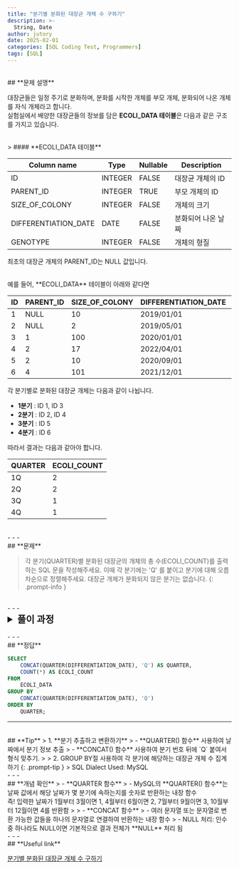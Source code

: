 ```yaml
---
title: "분기별 분화된 대장균 개체 수 구하기"
description: >-
  String, Date
author: jutory
date: 2025-02-01
categories: [SQL Coding Test, Programmers]
tags: [SQL]
---
```


<br>
## **문제 설명**

대장균들은 일정 주기로 분화하며, 분화를 시작한 개체를 부모 개체, 분화되어 나온 개체를 자식 개체라고 합니다.  
실험실에서 배양한 대장균들의 정보를 담은 **ECOLI_DATA 테이블**은 다음과 같은 구조를 가지고 있습니다.

<br>
> #### **ECOLI_DATA 테이블**

| Column name           | Type    | Nullable | Description             |
|-----------------------|---------|----------|-------------------------|
| ID                    | INTEGER | FALSE    | 대장균 개체의 ID         |
| PARENT_ID             | INTEGER | TRUE     | 부모 개체의 ID           |
| SIZE_OF_COLONY        | INTEGER | FALSE    | 개체의 크기             |
| DIFFERENTIATION_DATE  | DATE    | FALSE    | 분화되어 나온 날짜       |
| GENOTYPE              | INTEGER | FALSE    | 개체의 형질            |

최초의 대장균 개체의 PARENT_ID는 NULL 값입니다.

<br>
예를 들어, **ECOLI_DATA** 테이블이 아래와 같다면

| ID | PARENT_ID | SIZE_OF_COLONY | DIFFERENTIATION_DATE | GENOTYPE |
|----|-----------|----------------|----------------------|----------|
| 1  | NULL      | 10             | 2019/01/01           | 5        |
| 2  | NULL      | 2              | 2019/05/01           | 3        |
| 3  | 1         | 100            | 2020/01/01           | 4        |
| 4  | 2         | 17             | 2022/04/01           | 4        |
| 5  | 2         | 10             | 2020/09/01           | 6        |
| 6  | 4         | 101            | 2021/12/01           | 22       |

각 분기별로 분화된 대장균 개체는 다음과 같이 나뉩니다.

- **1분기** : ID 1, ID 3  
- **2분기** : ID 2, ID 4  
- **3분기** : ID 5  
- **4분기** : ID 6  

따라서 결과는 다음과 같아야 합니다.

| QUARTER | ECOLI_COUNT |
|---------|-------------|
| 1Q      | 2           |
| 2Q      | 2           |
| 3Q      | 1           |
| 4Q      | 1           |

<br>
- - -
<br>
## **문제**

> 각 분기(QUARTER)별 분화된 대장균의 개체의 총 수(ECOLI_COUNT)를 출력하는 SQL 문을 작성해주세요. 이때 각 분기에는 'Q' 를 붙이고 분기에 대해 오름차순으로 정렬해주세요. 대장균 개체가 분화되지 않은 분기는 없습니다.
{: .prompt-info }

<br>
- - -
<br>
<details>
  <summary style="font-size: 1.5em; font-weight: bold;">풀이 과정</summary>
<div markdown="1">

1. **분기 추출**  
   - **QUARTER(DIFFERENTIATION_DATE) 함수**를사용하여 각 대장균 개체의 분화 날짜에서 해당 분기를 숫자(1~4)로 추출

2. **형식 지정**  
   - **CONCAT(QUARTER(DIFFERENTIATION_DATE), 'Q') 함수** 를 사용하여 추출한 분기 숫자 뒤에 문자 'Q' 붙이고 '1Q', '2Q', '3Q'... 이런 형식으로 결과 표시

3. **집계**  
   - **COUNT(*) 함수** 이용해 각 분기에 분화된 대장균 개체의 총 개수를 계산
   
4. **그룹화 및 정렬**  
   - GROUP BY 절에 CONCAT(QUARTER(`DIFFERENTIATION_DATE`), 'Q') 표현식을 사용해서 동일한 분기의 데이터를 그룹화
   - ORDER BY 로 그룹화된 결과를 분기 순서대로 오름차순 정렬

* **_교훈_**
   - QUARTER랑 CONCAT() 사용해서 분기 형식 데이터 출력!!!!! 아주 유용한 함수를 알았다. 
   - MySQL에도 익숙해지고 싶어서 앞으로는 MySQL로 도전을 해보려 한다.... 으라아아아앗! 찻! 으찻찻!
</div>
</details>

<br>
- - -
<br>
## **정답**

```sql
SELECT 
    CONCAT(QUARTER(DIFFERENTIATION_DATE), 'Q') AS QUARTER,
    COUNT(*) AS ECOLI_COUNT
FROM 
    ECOLI_DATA
GROUP BY 
    CONCAT(QUARTER(DIFFERENTIATION_DATE), 'Q')
ORDER BY 
    QUARTER;
```

- - -
<br>
## **Tip**
> 1. **분기 추출하고 변환하기**
>    - **QUARTER() 함수** 사용하여 날짜에서 분기 정보 추출
>    - **CONCAT() 함수** 사용하여 분기 번호 뒤에 `Q` 붙여서 형식 맞추기.
>
> 2. GROUP BY절 사용하여 각 분기에 해당하는 대장균 개체 수 집계하기
{: .prompt-tip }
> SQL Dialect Used: MySQL

<br>
- - -
<br>
## **개념 확인**
> - **QUARTER 함수**
>   - MySQL의 **QUARTER() 함수**는 날짜 값에서 해당 날짜가 몇 분기에 속하는지를 숫자로 반환하는 내장 함수 <br> 즉! 입력한 날짜가 1월부터 3월이면 1, 4월부터 6월이면 2, 7월부터 9월이면 3, 10월부터 12월이면 4를 반환함
>
> - **CONCAT 함수**
>   - 여러 문자열 또는 문자열로 변환 가능한 값들을 하나의 문자열로 연결하여 반환하는 내장 함수
>   - NULL 처리: 인수 중 하나라도 NULL이면 기본적으로 결과 전체가 **NULL** 처리 됨

<br>
- - -
<br>
## **Useful link**

[분기별 분화된 대장균 개체 수 구하기](https://school.programmers.co.kr/learn/courses/30/lessons/299308)